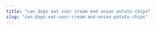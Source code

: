 ```yaml
---
title: "can dogs eat sour cream and onion potato chips"
slug: "can-dogs-eat-sour-cream-and-onion-potato-chips"
---
```



